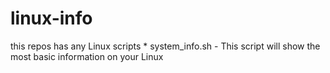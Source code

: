 # linux-info
this repos has any Linux scripts
*
system_info.sh - This script will show the most basic information on your Linux
